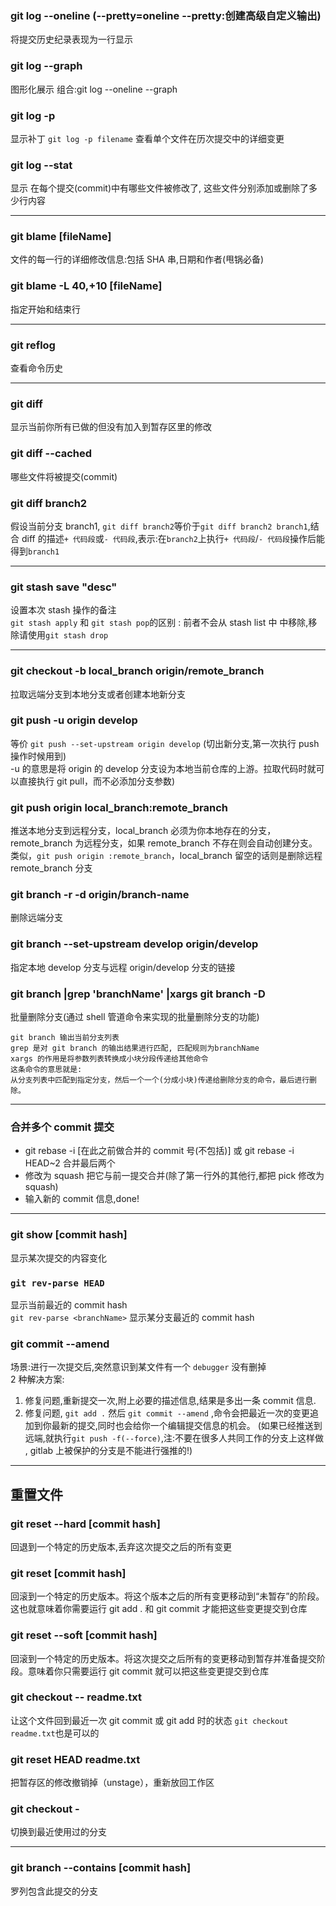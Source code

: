 ### git log --oneline (--pretty=oneline --pretty:创建高级自定义输出)

将提交历史纪录表现为一行显示

### git log --graph

图形化展示
组合:git log --oneline --graph

### git log -p

显示补丁
`git log -p filename` 查看单个文件在历次提交中的详细变更

### **git log --stat**

显示 在每个提交(commit)中有哪些文件被修改了, 这些文件分别添加或删除了多少行内容

---

### **git blame [fileName]**

文件的每一行的详细修改信息:包括 SHA 串,日期和作者(甩锅必备)

### git blame -L 40,+10 [fileName]

指定开始和结束行

---

### git reflog

查看命令历史

---

### git diff

显示当前你所有已做的但没有加入到暂存区里的修改

### **git diff --cached**

哪些文件将被提交(commit)

### git diff branch2

假设当前分支 branch1, `git diff branch2`等价于`git diff branch2 branch1`,结合 diff 的描述`+ 代码段`或`- 代码段`,表示:在`branch2`上执行`+ 代码段`/`- 代码段`操作后能得到`branch1`

---

### git stash save "desc"

设置本次 stash 操作的备注  
`git stash apply` 和 `git stash pop`的区别 : 前者不会从 stash list 中 中移除,移除请使用`git stash drop`

---

### git checkout -b local_branch origin/remote_branch

拉取远端分支到本地分支或者创建本地新分支

### git push -u origin develop

等价 `git push --set-upstream origin develop` (切出新分支,第一次执行 push 操作时候用到)  
-u 的意思是将 origin 的 develop 分支设为本地当前仓库的上游。拉取代码时就可以直接执行 git pull，而不必添加分支参数)

### git push origin local_branch:remote_branch

推送本地分支到远程分支，local_branch 必须为你本地存在的分支，remote_branch 为远程分支，如果 remote_branch 不存在则会自动创建分支。
类似，`git push origin :remote_branch`，local_branch 留空的话则是删除远程 remote_branch 分支

### git branch -r -d origin/branch-name

删除远端分支

### git branch --set-upstream develop origin/develop

指定本地 develop 分支与远程 origin/develop 分支的链接

### git branch |grep 'branchName' |xargs git branch -D

批量删除分支(通过 shell 管道命令来实现的批量删除分支的功能)

```
git branch 输出当前分支列表
grep 是对 git branch 的输出结果进行匹配, 匹配规则为branchName
xargs 的作用是将参数列表转换成小块分段传递给其他命令
这条命令的意思就是:
从分支列表中匹配到指定分支，然后一个一个(分成小块)传递给删除分支的命令，最后进行删除。
```

---

### **合并多个 commit 提交**

- git rebase -i [在此之前做合并的 commit 号(不包括)] 或 git rebase -i HEAD~2 合并最后两个
- 修改为 squash 把它与前一提交合并(除了第一行外的其他行,都把 pick 修改为 squash)
- 输入新的 commit 信息,done!

---

### git show [commit hash]

显示某次提交的内容变化

### `git rev-parse HEAD`

显示当前最近的 commit hash  
`git rev-parse <branchName>`
显示某分支最近的 commit hash

### **git commit --amend**

场景:进行一次提交后,突然意识到某文件有一个 `debugger` 没有删掉  
2 种解决方案:

1. 修复问题,重新提交一次,附上必要的描述信息,结果是多出一条 commit 信息.
2. 修复问题, `git add .` 然后 `git commit --amend` ,命令会把最近一次的变更追加到你最新的提交,同时也会给你一个编辑提交信息的机会。
   (如果已经推送到远端,就执行`git push -f(--force)`,注:不要在很多人共同工作的分支上这样做 , gitlab 上被保护的分支是不能进行强推的!)

---

## 重置文件

### git reset --hard [commit hash]

回退到一个特定的历史版本,丢弃这次提交之后的所有变更

### git reset [commit hash]

回滚到一个特定的历史版本。将这个版本之后的所有变更移动到“未暂存”的阶段。这也就意味着你需要运行 git add . 和 git commit 才能把这些变更提交到仓库

### git reset --soft [commit hash]

回滚到一个特定的历史版本。将这次提交之后所有的变更移动到暂存并准备提交阶段。意味着你只需要运行 git commit 就可以把这些变更提交到仓库

### git checkout -- readme.txt

让这个文件回到最近一次 git commit 或 git add 时的状态
`git checkout readme.txt`也是可以的

### **git reset HEAD readme.txt**

把暂存区的修改撤销掉（unstage），重新放回工作区

### **git checkout -**

切换到最近使用过的分支

---

### git branch  --contains [commit hash]

罗列包含此提交的分支

